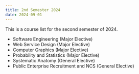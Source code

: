 ```yaml
---
title: 2nd Semester 2024
date: 2024-09-01
---
```


This is a course list for the second semester of 2024.
<!--more-->

- Software Engineering (Major Elective)
- Web Service Design (Major Elective)
- Computer Graphics (Major Elective)
- Probability and Statistics (Major Elective)
- Systematic Anatomy (General Elective)
- Public Enterprise Recruitment and NCS (General Elective)